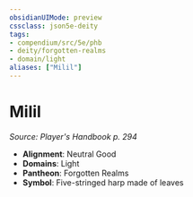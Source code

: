 ```yaml
---
obsidianUIMode: preview
cssclass: json5e-deity
tags:
- compendium/src/5e/phb
- deity/forgotten-realms
- domain/light
aliases: ["Milil"]
---
```

# Milil
*Source: Player's Handbook p. 294* 

- **Alignment**: Neutral Good
- **Domains**: Light
- **Pantheon**: Forgotten Realms
- **Symbol**: Five-stringed harp made of leaves